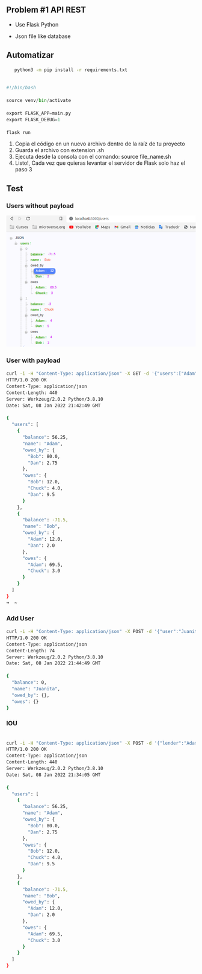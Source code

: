 

## Problem #1 API REST

- Use Flask Python

- Json file like database

  

## Automatizar

```bash
   python3 -m pip install -r requirements.txt
```
```python

#!/bin/bash

source venv/bin/activate

export FLASK_APP=main.py
export FLASK_DEBUG=1

flask run
```

1. Copia el código en un nuevo archivo dentro de la raíz de tu proyecto
2. Guarda el archivo con extension .sh
3. Ejecuta desde la consola con el comando: source file_name.sh
4. Listo!, Cada vez que quieras levantar el servidor de Flask solo haz el paso 3

## Test 

### Users without payload

![image-20220108174203412](./readmeimg/image-20220108174203412.png)

### User with payload

```bash
curl -i -H "Content-Type: application/json" -X GET -d '{"users":["Adam","Bob"]}' http://localhost:5000/users                          
HTTP/1.0 200 OK
Content-Type: application/json
Content-Length: 440
Server: Werkzeug/2.0.2 Python/3.8.10
Date: Sat, 08 Jan 2022 21:42:49 GMT

{
  "users": [
    {
      "balance": 56.25, 
      "name": "Adam", 
      "owed_by": {
        "Bob": 80.0, 
        "Dan": 2.75
      }, 
      "owes": {
        "Bob": 12.0, 
        "Chuck": 4.0, 
        "Dan": 9.5
      }
    }, 
    {
      "balance": -71.5, 
      "name": "Bob", 
      "owed_by": {
        "Adam": 12.0, 
        "Dan": 2.0
      }, 
      "owes": {
        "Adam": 69.5, 
        "Chuck": 3.0
      }
    }
  ]
}
➜  ~ 


```



### Add User

```bash
curl -i -H "Content-Type: application/json" -X POST -d '{"user":"Juanita"}' http://localhost:5000/add                              
HTTP/1.0 200 OK
Content-Type: application/json
Content-Length: 74
Server: Werkzeug/2.0.2 Python/3.8.10
Date: Sat, 08 Jan 2022 21:44:49 GMT

{
  "balance": 0, 
  "name": "Juanita", 
  "owed_by": {}, 
  "owes": {}
}

```



### IOU 

```bash

curl -i -H "Content-Type: application/json" -X POST -d '{"lender":"Adam", "borrower":"Bob", "amount": 5.25}' http://localhost:5000/iou
HTTP/1.0 200 OK
Content-Type: application/json
Content-Length: 440
Server: Werkzeug/2.0.2 Python/3.8.10
Date: Sat, 08 Jan 2022 21:34:05 GMT

{
  "users": [
    {
      "balance": 56.25, 
      "name": "Adam", 
      "owed_by": {
        "Bob": 80.0, 
        "Dan": 2.75
      }, 
      "owes": {
        "Bob": 12.0, 
        "Chuck": 4.0, 
        "Dan": 9.5
      }
    }, 
    {
      "balance": -71.5, 
      "name": "Bob", 
      "owed_by": {
        "Adam": 12.0, 
        "Dan": 2.0
      }, 
      "owes": {
        "Adam": 69.5, 
        "Chuck": 3.0
      }
    }
  ]
}
```


